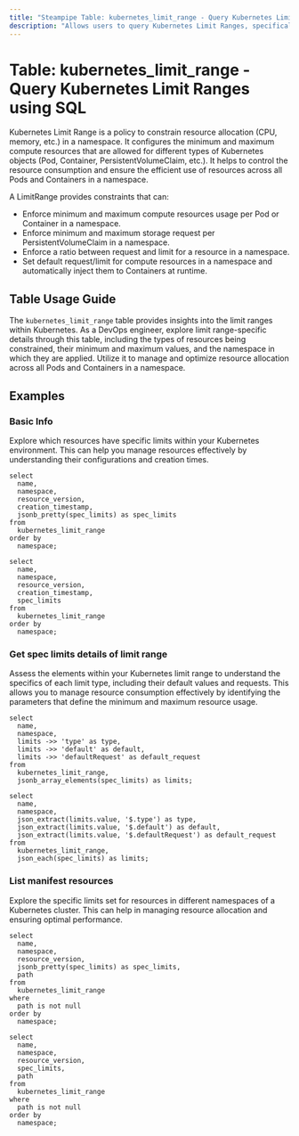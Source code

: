 ```yaml
---
title: "Steampipe Table: kubernetes_limit_range - Query Kubernetes Limit Ranges using SQL"
description: "Allows users to query Kubernetes Limit Ranges, specifically the range of constraints for resources such as CPU and memory that can be consumed by containers in a namespace."
---
```


# Table: kubernetes_limit_range - Query Kubernetes Limit Ranges using SQL

Kubernetes Limit Range is a policy to constrain resource allocation (CPU, memory, etc.) in a namespace. It configures the minimum and maximum compute resources that are allowed for different types of Kubernetes objects (Pod, Container, PersistentVolumeClaim, etc.). It helps to control the resource consumption and ensure the efficient use of resources across all Pods and Containers in a namespace.

A LimitRange provides constraints that can:

- Enforce minimum and maximum compute resources usage per Pod or Container in a namespace.
- Enforce minimum and maximum storage request per PersistentVolumeClaim in a namespace.
- Enforce a ratio between request and limit for a resource in a namespace.
- Set default request/limit for compute resources in a namespace and automatically inject them to Containers at runtime.

## Table Usage Guide

The `kubernetes_limit_range` table provides insights into the limit ranges within Kubernetes. As a DevOps engineer, explore limit range-specific details through this table, including the types of resources being constrained, their minimum and maximum values, and the namespace in which they are applied. Utilize it to manage and optimize resource allocation across all Pods and Containers in a namespace.

## Examples

### Basic Info
Explore which resources have specific limits within your Kubernetes environment. This can help you manage resources effectively by understanding their configurations and creation times.

```sql+postgres
select
  name,
  namespace,
  resource_version,
  creation_timestamp,
  jsonb_pretty(spec_limits) as spec_limits
from
  kubernetes_limit_range
order by
  namespace;
```

```sql+sqlite
select
  name,
  namespace,
  resource_version,
  creation_timestamp,
  spec_limits
from
  kubernetes_limit_range
order by
  namespace;
```

### Get spec limits details of limit range
Assess the elements within your Kubernetes limit range to understand the specifics of each limit type, including their default values and requests. This allows you to manage resource consumption effectively by identifying the parameters that define the minimum and maximum resource usage.

```sql+postgres
select
  name,
  namespace,
  limits ->> 'type' as type,
  limits ->> 'default' as default,
  limits ->> 'defaultRequest' as default_request
from
  kubernetes_limit_range,
  jsonb_array_elements(spec_limits) as limits;
```

```sql+sqlite
select
  name,
  namespace,
  json_extract(limits.value, '$.type') as type,
  json_extract(limits.value, '$.default') as default,
  json_extract(limits.value, '$.defaultRequest') as default_request
from
  kubernetes_limit_range,
  json_each(spec_limits) as limits;
```

### List manifest resources
Explore the specific limits set for resources in different namespaces of a Kubernetes cluster. This can help in managing resource allocation and ensuring optimal performance.

```sql+postgres
select
  name,
  namespace,
  resource_version,
  jsonb_pretty(spec_limits) as spec_limits,
  path
from
  kubernetes_limit_range
where
  path is not null
order by
  namespace;
```

```sql+sqlite
select
  name,
  namespace,
  resource_version,
  spec_limits,
  path
from
  kubernetes_limit_range
where
  path is not null
order by
  namespace;
```